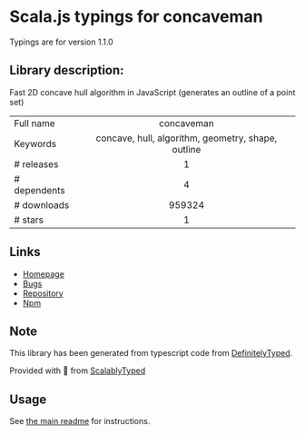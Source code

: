 
# Scala.js typings for concaveman

Typings are for version 1.1.0

## Library description:
Fast 2D concave hull algorithm in JavaScript (generates an outline of a point set)

|                    |                 |
| ------------------ | :-------------: |
| Full name          | concaveman |
| Keywords           | concave, hull, algorithm, geometry, shape, outline |
| # releases         | 1 |
| # dependents       | 4 |
| # downloads        | 959324 |
| # stars            | 1 |

## Links
- [Homepage](https://github.com/mapbox/concaveman#readme)
- [Bugs](https://github.com/mapbox/concaveman/issues)
- [Repository](https://github.com/mapbox/concaveman)
- [Npm](https://www.npmjs.com/package/concaveman)
    


## Note
This library has been generated from typescript code from [DefinitelyTyped](https://definitelytyped.org).

Provided with :purple_heart: from [ScalablyTyped](https://github.com/oyvindberg/ScalablyTyped)

## Usage
See [the main readme](../../readme.md) for instructions.


